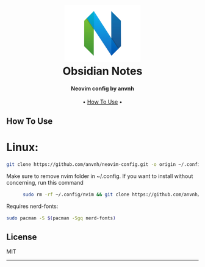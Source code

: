 <h1 align="center">
  <br>
  <a href="https://obsidian.md/"><img src="/images/neovim.png" alt="Neovim" width="200"></a>
  <br>
	Obsidian Notes
  <br>
</h1>

<h4 align="center">Neovim config by anvnh</h4>

<p align="center">
  • <a href="#how-to-use">How To Use</a> •
</p>

## How To Use
# Linux: 
```sh
git clone https://github.com/anvnh/neovim-config.git -o origin ~/.config/nvim
```
Make sure to remove nvim folder in ~/.config. If you want to install without concerning, run this command
```sh
      sudo rm -rf ~/.config/nvim && git clone https://github.com/anvnh/neovim-config.git -o origin ~/.config/nvim
```
Requires nerd-fonts: 
```sh
sudo pacman -S $(pacman -Sgq nerd-fonts)
```
      
## License

MIT

---
